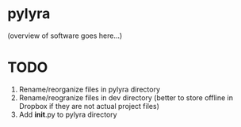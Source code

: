 pylyra
======

(overview of software goes here...)

TODO
====
1. Rename/reorganize files in pylyra directory
2. Rename/reogranize files in dev directory (better to store offline in Dropbox if they are not actual project files)
3. Add __init__.py to pylyra directory
